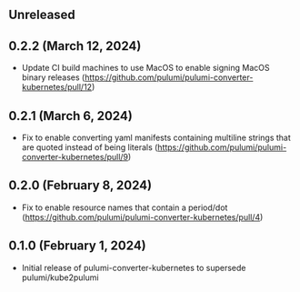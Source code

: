 ## Unreleased

## 0.2.2 (March 12, 2024)

- Update CI build machines to use MacOS to enable signing MacOS binary releases (https://github.com/pulumi/pulumi-converter-kubernetes/pull/12)

## 0.2.1 (March 6, 2024)

- Fix to enable converting yaml manifests containing multiline strings that are quoted instead of being literals (https://github.com/pulumi/pulumi-converter-kubernetes/pull/9)

## 0.2.0 (February 8, 2024)

- Fix to enable resource names that contain a period/dot (https://github.com/pulumi/pulumi-converter-kubernetes/pull/4)

## 0.1.0 (February 1, 2024)

- Initial release of pulumi-converter-kubernetes to supersede pulumi/kube2pulumi